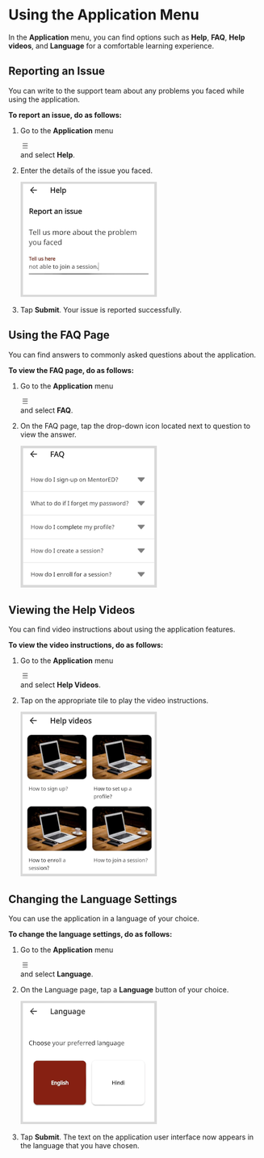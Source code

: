 # Using the Application Menu

In the **Application** menu, you can find options such as **Help**, **FAQ**, **Help videos**, and **Language** for a comfortable learning experience.

## Reporting an Issue

You can write to the support team about any problems you faced while using the application.

**To report an issue, do as follows:**

1. Go to the **Application** menu <div class="inlineImg">![burger menu](media/burgermenu-icon.png)</div> and select **Help**.

2. Enter the details of the issue you faced.

    ![](media/help.png)

3. Tap **Submit**. Your issue is reported successfully.

## Using the FAQ Page

You can find answers to commonly asked questions about the application.

**To view the FAQ page, do as follows:**

1. Go to the **Application** menu <div class="inlineImg">![burger menu](media/burgermenu-icon.png)</div> and select **FAQ**.

3. On the FAQ page, tap the drop-down icon located next to question to view the answer.

    ![](media/faq.png)

## Viewing the Help Videos

You can find video instructions about using the application features.

**To view the video instructions, do as follows:**

1. Go to the **Application** menu  <div class="inlineImg">![burger menu](media/burgermenu-icon.png)</div> and select **Help Videos**.

2. Tap on the appropriate tile to play the video instructions.

    ![](media/helpvideos.png)

## Changing the Language Settings

You can use the application in a language of your choice.

**To change the language settings, do as follows:**

1. Go to the **Application** menu <div class="inlineImg">![burger menu](media/burgermenu-icon.png)</div> and select **Language**.

2. On the Language page, tap a **Language** button of your choice.

    ![](media/languagesettings.png)

3. Tap **Submit**. The text on the application user interface now appears in the language that you have chosen.


